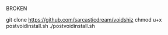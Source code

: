 BROKEN





git clone https://github.com/sarcasticdream/voidshiz
chmod u+x postvoidinstall.sh
./postvoidinstall.sh
